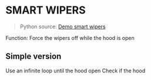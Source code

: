 # SMART WIPERS
> Python source: [Demo smart wipers](https://digitalauto.netlify.app/model/STLWzk1WyqVVLbfymb4f/library/prototype/wn6bU7ncCT5WSTfXu66m/view/code)

Function: Force the wipers off while the hood is open

## Simple version
Use an infinite loop until the hood open
Check if the hood 